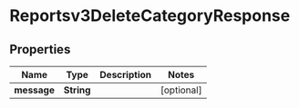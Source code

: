 

# Reportsv3DeleteCategoryResponse


## Properties

| Name | Type | Description | Notes |
|------------ | ------------- | ------------- | -------------|
|**message** | **String** |  |  [optional] |




